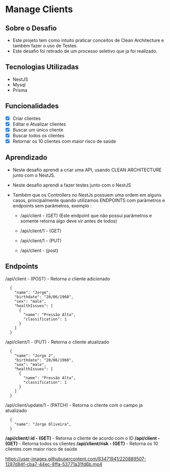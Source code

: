# Manage Clients

## Sobre o Desafio

- Este projeto tem como intuito praticar conceitos de Clean Architecture e também fazer o uso de Testes.
- Este desafio foi retirado de um processo seletivo que ja foi realizado.

## Tecnologias Utilizadas

- NestJS
- Mysql
- Prisma

## Funcionalidades

- [x] Criar clientes
- [x] Editar e Atualizar clientes
- [x] Buscar um único cliente
- [x] Buscar todos os clientes
- [x] Retornar os 10 clientes com maior risco de saúde

## Aprendizado

- Neste desafio aprendi a criar uma API, usando CLEAN ARCHITECTURE junto com o NestJS.
- Neste desafio aprendi a fazer testes junto com o NestJS
- Também que os Controllers no NestJs possuem uma ordem em alguns casos, principalmente quando utilizamos ENDPOINTS com parâmetros e endpoints sem parâmetros, exemplo :

  - /api/client - (GET) (Este endpoint que não possui parâmetros e somente retorna algo deve vir antes de todos)

  - /api/client/1 - (GET)
  - /api/client/1 - (PUT)
  - /api/client - (post)

## Endpoints

/api/client - (POST) - Retorna o cliente adicionado
``` 
  {
    "name": "Jorge",
    "birthdate": "20/06/1960",
    "sex": "male",
    "healthIssues": [
      {
        "name": "Pressão Alta",
        "classification": 1
      }
    ]
  }

```

/api/client/1 - (PUT) - Retorna o cliente atualizado
``` 
  {
    "name": "Jorge 2",
    "birthdate": "20/06/1960",
    "sex": "male",
    "healthIssues": [
      {
        "name": "Pressão Alta",
        "classification": 1
      }
    ]
  }

```

/api/client/update/1 - (PATCH) - Retorna o cliente com o campo ja atualizado
``` 
  {
    "name": "Jorge Oliveira",
  }

```

**/api/client/:id - (GET)** - Retorna o cliente de acordo com o ID
**/api/client - (GET)** - Retorna todos os clientes
**/api/client/risk - (GET)** - Retorna os 10 clientes com maior risco de saúde



https://user-images.githubusercontent.com/83471941/220889507-1287d84f-cba7-44ec-8ffa-53771a31fd6b.mp4




